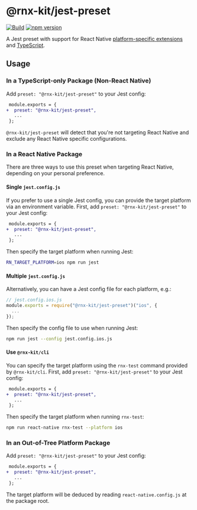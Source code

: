 # @rnx-kit/jest-preset

[![Build](https://github.com/microsoft/rnx-kit/actions/workflows/build.yml/badge.svg)](https://github.com/microsoft/rnx-kit/actions/workflows/build.yml)
[![npm version](https://img.shields.io/npm/v/@rnx-kit/jest-preset)](https://www.npmjs.com/package/@rnx-kit/jest-preset)

A Jest preset with support for React Native
[platform-specific extensions](https://reactnative.dev/docs/platform-specific-code#platform-specific-extensions)
and [TypeScript](https://www.typescriptlang.org/).

## Usage

### In a TypeScript-only Package (Non-React Native)

Add `preset: "@rnx-kit/jest-preset"` to your Jest config:

```diff
 module.exports = {
+  preset: "@rnx-kit/jest-preset",
   ...
 };
```

`@rnx-kit/jest-preset` will detect that you're not targeting React Native and
exclude any React Native specific configurations.

### In a React Native Package

There are three ways to use this preset when targeting React Native, depending
on your personal preference.

#### Single `jest.config.js`

If you prefer to use a single Jest config, you can provide the target platform
via an environment variable. First, add `preset: "@rnx-kit/jest-preset"` to your
Jest config:

```diff
 module.exports = {
+  preset: "@rnx-kit/jest-preset",
   ...
 };
```

Then specify the target platform when running Jest:

```sh
RN_TARGET_PLATFORM=ios npm run jest
```

#### Multiple `jest.config.js`

Alternatively, you can have a Jest config file for each platform, e.g.:

```js
// jest.config.ios.js
module.exports = require("@rnx-kit/jest-preset")("ios", {
  ...
});
```

Then specify the config file to use when running Jest:

```sh
npm run jest --config jest.config.ios.js
```

#### Use `@rnx-kit/cli`

You can specify the target platform using the `rnx-test` command provided by
`@rnx-kit/cli`. First, add `preset: "@rnx-kit/jest-preset"` to your Jest config:

```diff
 module.exports = {
+  preset: "@rnx-kit/jest-preset",
   ...
 };
```

Then specify the target platform when running `rnx-test`:

```sh
npm run react-native rnx-test --platform ios
```

### In an Out-of-Tree Platform Package

Add `preset: "@rnx-kit/jest-preset"` to your Jest config:

```diff
 module.exports = {
+  preset: "@rnx-kit/jest-preset",
   ...
 };
```

The target platform will be deduced by reading `react-native.config.js` at the
package root.
